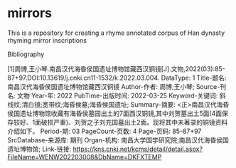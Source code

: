 # mirrors
This is a repository for creating a rhyme annotated corpus of Han dynasty rhyming mirror inscriptions


Bibliography 

[1]周博,王小琴.南昌汉代海昏侯国遗址博物馆藏西汉铜镜[J].文物,2022(03):85-87+97.DOI:10.13619/j.cnki.cn11-1532/k.2022.03.004.
DataType: 1
Title-题名: 南昌汉代海昏侯国遗址博物馆藏西汉铜镜
Author-作者: 周博;王小琴;
Source-刊名: 文物
Year-年: 2022
PubTime-出版时间: 2022-03-25
Keyword-关键词: 斜线纹;清白镜;宽带纹;海昏侯墓;海昏侯国遗址;
Summary-摘要: <正>南昌汉代海昏侯国遗址博物馆收藏有海昏侯墓园出土的7面西汉铜镜,其中刘贺墓出土5面(4面保存较好、1面破损严重)、刘贺之子刘充国墓出土2面。现将其中未著录的铜镜资料介绍如下。
Period-期: 03
PageCount-页数: 4
Page-页码: 85-87+97
SrcDatabase-来源库: 期刊
Organ-机构: 南昌大学国学研究院;南昌汉代海昏侯国遗址博物馆;
Link-链接: https://kns.cnki.net/kcms/detail/detail.aspx?FileName=WENW202203008&DbName=DKFXTEMP
